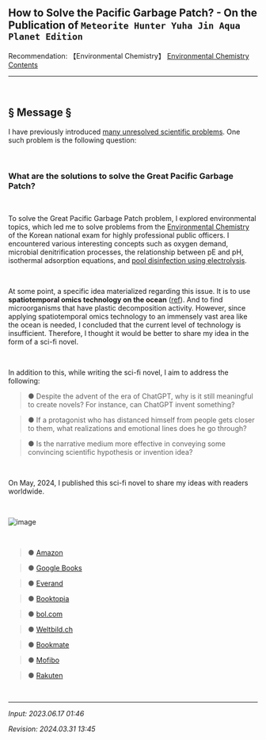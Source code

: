 ## **How to Solve the Pacific Garbage Patch?** - On the Publication of `Meteorite Hunter Yuha Jin Aqua Planet Edition`

Recommendation: 【Environmental Chemistry】 [Environmental Chemistry Contents](https://jb243.github.io/pages/1423)

---

<br>

## **§ Message §**

I have previously introduced [many unresolved scientific problems](https://jb243.github.io/pages/242). One such problem is the following question:

<br>

### What are the solutions to solve the Great Pacific Garbage Patch?

<br>

To solve the Great Pacific Garbage Patch problem, I explored environmental topics, which led me to solve problems from the [Environmental Chemistry](https://jb243.github.io/pages/1423) of the Korean national exam for highly professional public officers. I encountered various interesting concepts such as oxygen demand, microbial denitrification processes, the relationship between pE and pH, isothermal adsorption equations, and [pool disinfection using electrolysis](https://jb243.github.io/pages/1527).

<br>

At some point, a specific idea materialized regarding this issue. It is to use **spatiotemporal omics technology on the ocean**
([ref](https://www.biorxiv.org/content/10.1101/2023.05.31.542821v1.full)). And to find microorganisms that have plastic decomposition activity. However, since applying spatiotemporal omics technology to an immensely vast area like the ocean is needed, I concluded that the current level of technology is insufficient. Therefore, I thought it would be better to share my idea in the form of a sci-fi novel.

<br>

In addition to this, while writing the sci-fi novel, I aim to address the following:

> ● Despite the advent of the era of ChatGPT, why is it still meaningful to create novels? For instance, can ChatGPT invent something?

> ● If a protagonist who has distanced himself from people gets closer to them, what realizations and emotional lines does he go through?

> ● Is the narrative medium more effective in conveying some convincing scientific hypothesis or invention idea?

<br>

On May, 2024, I published this sci-fi novel to share my ideas with readers worldwide.

<br>

![image](https://github.com/JB243/jb243.github.io/assets/55747737/ea5597bf-c97a-4849-a04e-34364102e86e)

<br>

> ● [Amazon](https://www.amazon.com/Meteorite-Hunter-Yuha-Aqua-Planet-ebook/dp/B0D3L1TK1W/ref=sr_1_1?crid=36NRRKZJVJG8X&dib=eyJ2IjoiMSJ9.U_30s1pF4C7dgQ5WrCH_WndwTdA5qTaSY8hm4dIKxP4.UdgY1XvtIsLSyWUXfWncQTa675IgyLkuuTvSpFT4Ddk&dib_tag=se&keywords=meteorite+hunter+yuha+jin&qid=1716136284&s=books&sprefix=meteorite+hunter+yuha+j%2Cstripbooks-intl-ship%2C255&sr=1-1) 

> ● [Google Books](https://books.google.com/books/about/Meteorite_Hunter_Yuha_Jin_Aqua_Planet_Ed.html?id=fnAGEQAAQBAJ) 

> ● [Everand](https://www.everand.com/book/730444434/Meteorite-Hunter-Yuha-Jin-Aqua-Planet-Edition) 

> ● [Booktopia](https://www.booktopia.com.au/meteorite-hunter-yuha-jin-aqua-planet-edition-eunjolee/ebook/9791198708014.html) 

> ● [bol.com](https://www.bol.com/nl/nl/p/meteorite-hunter-yuha-jin-aqua-planet-edition/9300000179148745/) 

> ● [Weltbild.ch](https://www.weltbild.ch/artikel/ebook/meteorite-hunter-yuha-jin-aqua-planet-edition_43825218-1) 

> ● [Bookmate](https://bookmate.com/books/t-fiction-en/t-science-fiction/206?af_ad=ru&af_channel=email&c=mail090622&pid=bmj&utm_campaign=mail090622&utm_content=ru&utm_medium=email&utm_source=bmj) 

> ● [Mofibo](https://mofibo.com/dk/publishers/%EC%9D%B4%EC%A6%88%EA%B7%B8%EB%A6%AC%EB%AF%BC-izgrimean-55731) 

> ● [Rakuten](https://books.rakuten.co.jp/rk/8073f12cf57f3301a7b7f778979bcb8d/?l-id=search-c-item-text-05) 

<br>

---

_Input: 2023.06.17 01:46_

_Revision: 2024.03.31 13:45_
